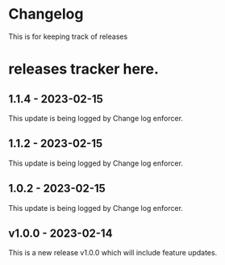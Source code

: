 # Changelog

This is for keeping track of releases

# releases tracker here.

## 1.1.4 - 2023-02-15

This update is being logged by Change log enforcer.

## 1.1.2 - 2023-02-15

This update is being logged by Change log enforcer.

## 1.0.2 - 2023-02-15

This update is being logged by Change log enforcer.

## v1.0.0 - 2023-02-14

This is a new release v1.0.0 which will include feature updates.
